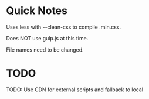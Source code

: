 # Quick Notes

Uses less with --clean-css to compile .min.css.

Does NOT use gulp.js at this time.

File names need to be changed.

# TODO

TODO: Use CDN for external scripts and fallback to local